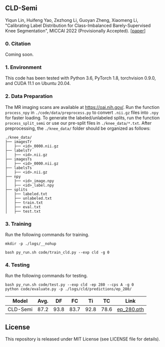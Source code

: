 ## CLD-Semi

Yiqun Lin, Huifeng Yao, Zezhong Li, Guoyan Zheng, Xiaomeng Li, "Calibrating Label Distribution for Class-Imbalanced Barely-Supervised Knee Segmentation", MICCAI 2022 (Provisionally Accepted). [[paper]()]

### 0. Citation

Coming soon.

### 1. Environment

This code has been tested with Python 3.6, PyTorch 1.8, torchvision 0.9.0, and CUDA 11.1 on Ubuntu 20.04.

### 2. Data Preparation

The MR imaging scans are available at https://oai.nih.gov/. Run the function `process_npy` in `./code/data/preprocess.py` to convert `.nii.gz` files into `.npy` for faster loading. To generate the labeled/unlabeled splits, run the function `process_split_semi` or use our pre-split files in `./knee_data/*.txt`. After preprocessing, the `./knee_data/` folder should be organized as follows:

```shell
./knee_data/
├── imagesTr
│   ├── <id>_0000.nii.gz
├── labelsTr
│   ├── <id>.nii.gz
├── imagesTs
│   ├── <id>_0000.nii.gz
├── labelsTs
│   ├── <id>.nii.gz
├── npy
│   ├── <id>_image.npy
│   ├── <id>_label.npy
├── splits
│   ├── labeled.txt
│   ├── unlabeled.txt
│   ├── train.txt
│   ├── eval.txt
│   ├── test.txt
```

### 3. Training

Run the following commands for training.

```shell
mkdir -p ./logs/__nohup

bash py_run.sh code/train_cld.py --exp cld -g 0
```

### 4. Testing

Run the following commands for testing.

```shell
bash py_run.sh code/test.py --exp cld -ep 280 --cps A -g 0
python code/evaluate.py -p ./logs/cld/predictions/ep_280/
```

| Model    | Avg. | DF   | FC   | Ti   | TC   | Link                                                         |
| -------- | ---- | ---- | ---- | ---- | ---- | ------------------------------------------------------------ |
| CLD-Semi | 87.2 | 93.8 | 83.7 | 92.8 | 78.6 | [ep_280.pth](https://drive.google.com/file/d/1rMd6v91oNs_GoJ0zeHWiC9xL3IIuIPGE/view?usp=sharing) |

## License

This repository is released under MIT License (see LICENSE file for details).

